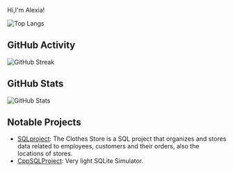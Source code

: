 Hi,I'm Alexia!

![Top Langs](https://github-readme-stats.vercel.app/api/top-langs/?username=alexiatanasie&layout=compact)

## GitHub Activity
![GitHub Streak](https://streak-stats.demolab.com/?user=alexiatanasie&theme=red)

## GitHub Stats
![GitHub Stats](https://github-readme-stats.vercel.app/api?username=alexiatanasie&show_icons=true&theme=radical)

## Notable Projects
- [SQLproject](https://github.com/alexiatanasie/SQLproject): The Clothes Store is a SQL project that organizes and stores data related to employees, customers and their orders, also the locations of stores.
- [CppSQLProject](https://github.com/alexiatanasie/CppSQLProject): Very light SQLite Simulator.

